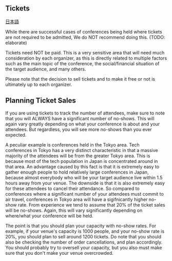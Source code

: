 ## Tickets

[日本語](translations/ja/HOWTO-Tickets.md)

While there are successful cases of conferences being held where tickets
are not required to be admitted, We do NOT recommend doing this. 
(TODO: elaborate)

Tickets need NOT be paid. This is a very sensitive area that will need
much consideration by each organizer, as this is directly related to
multiple factors such as the main topic of the conference, the social/financial
situation of the target audience, and many others.

Please note that the decision to sell tickets and to make it free or not
is ultimately up to each organizer.

## Planning Ticket Sales

If you are using tickets to track the number of attendees, make sure to note
that you will ALWAYS have a significant number of no-shows. This will again
vary greatly depending on what your conference is about and your attendees.
But regardless, you will see more no-shows than you ever expected.

A peculiar example is conferences held in the Tokyo area. Tech conferences in
Tokyo has a very distinct characteristic in that a massive majority of the
attendees will be from the greater Tokyo area. This is because most of the
tech population in Japan is concentrated around in that area. An advantage
caused by this fact is that it is extremely easy to gather enough people to
hold relatively large conferences in Japan, because almost everybody who
will be your target audience live within 1.5 hours away from your venue.
The downside is that it is also extremely easy for these attendees to
cancel their attendance. So compared to conferences where a significant
number of your attendees must commit to air travel, conferences in Tokyo
area will have a sigifnicantly higher no-show rate. From experience we
tend to assume that 20% of the ticket sales will be no-shows. Again, this
will vary significantly depending on where/what your conference will be
held.

The point is that you should plan your capacity with no-show rates.
For example, if your venue's capacity is 1000 people, and your no-show
rate is 20%, you should plan to sell around 1200 tickets. Do note that you
should also be checking the number of order cancellations, and plan
accordingly. You should probably try to oversell your capacity, but you
also must make sure that you don't make your venue overcrowded.